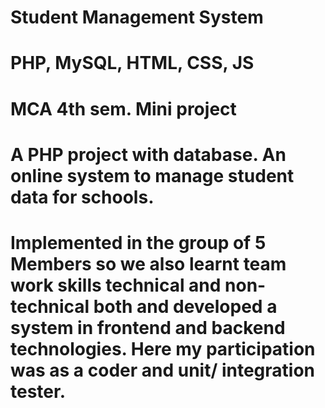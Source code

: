 # Student Management System
# PHP, MySQL, HTML, CSS, JS
# MCA 4th sem. Mini project
# A PHP project with database. An online system to manage student data for schools.
# Implemented in the group of 5 Members so we also learnt team work skills technical and non-technical both and developed a system in frontend and backend technologies. Here my participation was as a coder and unit/ integration tester.
